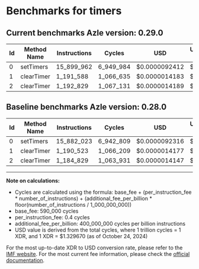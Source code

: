 # Benchmarks for timers

## Current benchmarks Azle version: 0.29.0

| Id  | Method Name | Instructions | Cycles    | USD           | USD/Million Calls | Change                           |
| --- | ----------- | ------------ | --------- | ------------- | ----------------- | -------------------------------- |
| 0   | setTimers   | 15_899_962   | 6_949_984 | $0.0000092412 | $9.24             | <font color="red">+17_939</font> |
| 1   | clearTimer  | 1_191_588    | 1_066_635 | $0.0000014183 | $1.41             | <font color="red">+1_065</font>  |
| 2   | clearTimer  | 1_192_829    | 1_067_131 | $0.0000014189 | $1.41             | <font color="red">+8_000</font>  |

## Baseline benchmarks Azle version: 0.28.0

| Id  | Method Name | Instructions | Cycles    | USD           | USD/Million Calls |
| --- | ----------- | ------------ | --------- | ------------- | ----------------- |
| 0   | setTimers   | 15_882_023   | 6_942_809 | $0.0000092316 | $9.23             |
| 1   | clearTimer  | 1_190_523    | 1_066_209 | $0.0000014177 | $1.41             |
| 2   | clearTimer  | 1_184_829    | 1_063_931 | $0.0000014147 | $1.41             |

---

**Note on calculations:**

- Cycles are calculated using the formula: base_fee + (per_instruction_fee \* number_of_instructions) + (additional_fee_per_billion \* floor(number_of_instructions / 1_000_000_000))
- base_fee: 590_000 cycles
- per_instruction_fee: 0.4 cycles
- additional_fee_per_billion: 400_000_000 cycles per billion instructions
- USD value is derived from the total cycles, where 1 trillion cycles = 1 XDR, and 1 XDR = $1.329670 (as of October 24, 2024)

For the most up-to-date XDR to USD conversion rate, please refer to the [IMF website](https://www.imf.org/external/np/fin/data/rms_sdrv.aspx).
For the most current fee information, please check the [official documentation](https://internetcomputer.org/docs/current/developer-docs/gas-cost#execution).
